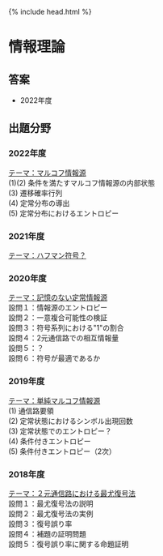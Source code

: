 {% include head.html %}

# 情報理論

## 答案
- 2022年度

## 出題分野
### 2022年度
<u>テーマ：マルコフ情報源</u>  
(1)(2) 条件を満たすマルコフ情報源の内部状態  
(3) 遷移確率行列  
(4) 定常分布の導出  
(5) 定常分布におけるエントロピー

### 2021年度
<u>テーマ：ハフマン符号？</u>

### 2020年度
<u>テーマ：記憶のない定常情報源</u>  
設問１：情報源のエントロピー  
設問２：一意複合可能性の検証  
設問３：符号系列における"1"の割合  
設問４：2元通信路での相互情報量  
設問５：？  
設問６：符号が最適であるか

### 2019年度
<u>テーマ：単純マルコフ情報源</u>  
(1) 通信路要領  
(2) 定常状態におけるシンボル出現回数  
(3) 定常状態でのエントロピー？  
(4) 条件付きエントロピー  
(5) 条件付きエントロピー（2次）

### 2018年度
<u>テーマ：２元通信路における最尤復号法</u>  
設問１：最尤復号法の説明  
設問２：最尤復号法の実例  
設問３：復号誤り率  
設問４：補題の証明問題  
設問５：復号誤り率に関する命題証明